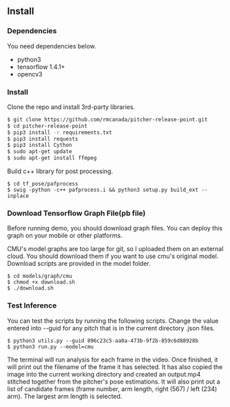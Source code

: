 ## Install

### Dependencies

You need dependencies below.

- python3
- tensorflow 1.4.1+
- opencv3


### Install

Clone the repo and install 3rd-party libraries.

```bash
$ git clone https://github.com/rmcanada/pitcher-release-point.git
$ cd pitcher-release-point
$ pip3 install -r requirements.txt
$ pip3 install requests
$ pip3 install Cython
$ sudo apt-get update
$ sudo apt-get install ffmpeg
```

Build c++ library for post processing.
```
$ cd tf_pose/pafprocess
$ swig -python -c++ pafprocess.i && python3 setup.py build_ext --inplace
```

### Download Tensorflow Graph File(pb file)

Before running demo, you should download graph files. You can deploy this graph on your mobile or other platforms.

CMU's model graphs are too large for git, so I uploaded them on an external cloud. You should download them if you want to use cmu's original model. Download scripts are provided in the model folder.

```
$ cd models/graph/cmu
$ chmod +x download.sh
$ ./download.sh
```

### Test Inference

You can test the scripts by running the following scripts. Change the value entered into --guid for any pitch that is in the current directory .json files.

```
$ python3 utils.py --guid 896c23c5-aa0a-473b-9f2b-859c6d88928b
$ python3 run.py --model=cmu
```
The terminal will run analysis for each frame in the video. 
Once finished, it will print out the filename of the frame it has selected. 
It has also copied the image into the current working directory and created an output.mp4 stitched together from the pitcher's pose estimations. 
It will also print out a list of candidate frames (frame number, arm length, right (567) / left (234) arm). The largest arm length is selected.

